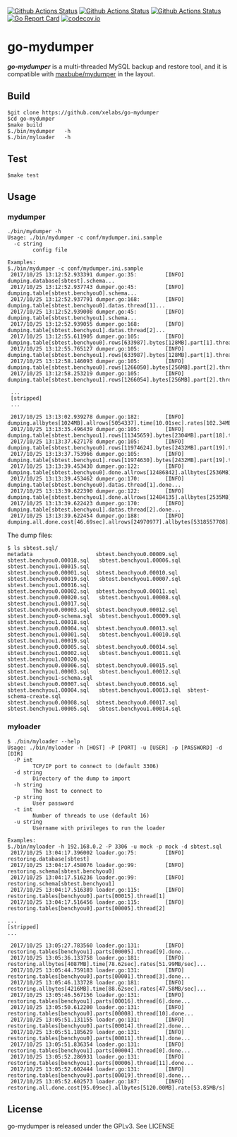 [![Github Actions Status](https://github.com/xelabs/go-mydumper/workflows/mydumper%20Build/badge.svg?event=push)](https://github.com/xelabs/go-mydumper/actions?query=workflow%3A%22mydumper+Build%22+event%3Apush)
[![Github Actions Status](https://github.com/xelabs/go-mydumper/workflows/mydumper%20Test/badge.svg?event=push)](https://github.com/xelabs/go-mydumper/actions?query=workflow%3A%22mydumper+Test%22+event%3Apush)
[![Github Actions Status](https://github.com/xelabs/go-mydumper/workflows/mydumper%20Coverage/badge.svg?event=push)](https://github.com/xelabs/go-mydumper/actions?query=workflow%3A%22mydumper+Coverage%22+event%3Apush)
[![Go Report Card](https://goreportcard.com/badge/github.com/xelabs/go-mydumper)](https://goreportcard.com/report/github.com/xelabs/go-mydumper) [![codecov.io](https://codecov.io/gh/xelabs/go-mydumper/graphs/badge.svg)](https://codecov.io/gh/xelabs/go-mydumper/branch/master)

# go-mydumper

***go-mydumper*** is a multi-threaded MySQL backup and restore tool, and it is compatible with [maxbube/mydumper](https://github.com/maxbube/mydumper) in the layout.


## Build

```
$git clone https://github.com/xelabs/go-mydumper
$cd go-mydumper
$make build
$./bin/mydumper   -h
$./bin/myloader   -h
```

## Test

```
$make test
```

## Usage

### mydumper

```
./bin/mydumper -h
Usage: ./bin/mydumper -c conf/mydumper.ini.sample
  -c string
    	config file

Examples:
$./bin/mydumper -c conf/mydumper.ini.sample
 2017/10/25 13:12:52.933391 dumper.go:35:         [INFO]        dumping.database[sbtest].schema...
 2017/10/25 13:12:52.937743 dumper.go:45:         [INFO]        dumping.table[sbtest.benchyou0].schema...
 2017/10/25 13:12:52.937791 dumper.go:168:        [INFO]        dumping.table[sbtest.benchyou0].datas.thread[1]...
 2017/10/25 13:12:52.939008 dumper.go:45:         [INFO]        dumping.table[sbtest.benchyou1].schema...
 2017/10/25 13:12:52.939055 dumper.go:168:        [INFO]        dumping.table[sbtest.benchyou1].datas.thread[2]...
 2017/10/25 13:12:55.611905 dumper.go:105:        [INFO]        dumping.table[sbtest.benchyou0].rows[633987].bytes[128MB].part[1].thread[1]
 2017/10/25 13:12:55.765127 dumper.go:105:        [INFO]        dumping.table[sbtest.benchyou1].rows[633987].bytes[128MB].part[1].thread[2]
 2017/10/25 13:12:58.146093 dumper.go:105:        [INFO]        dumping.table[sbtest.benchyou0].rows[1266050].bytes[256MB].part[2].thread[1]
 2017/10/25 13:12:58.253219 dumper.go:105:        [INFO]        dumping.table[sbtest.benchyou1].rows[1266054].bytes[256MB].part[2].thread[2]

 ...
 [stripped]
 ...

 2017/10/25 13:13:02.939278 dumper.go:182:        [INFO]        dumping.allbytes[1024MB].allrows[5054337].time[10.01sec].rates[102.34MB/sec]...
 2017/10/25 13:13:35.496439 dumper.go:105:        [INFO]        dumping.table[sbtest.benchyou1].rows[11345659].bytes[2304MB].part[18].thread[2]
 2017/10/25 13:13:37.627178 dumper.go:105:        [INFO]        dumping.table[sbtest.benchyou0].rows[11974624].bytes[2432MB].part[19].thread[1]
 2017/10/25 13:13:37.753966 dumper.go:105:        [INFO]        dumping.table[sbtest.benchyou1].rows[11974630].bytes[2432MB].part[19].thread[2]
 2017/10/25 13:13:39.453430 dumper.go:122:        [INFO]        dumping.table[sbtest.benchyou0].done.allrows[12486842].allbytes[2536MB].thread[1]...
 2017/10/25 13:13:39.453462 dumper.go:170:        [INFO]        dumping.table[sbtest.benchyou0].datas.thread[1].done...
 2017/10/25 13:13:39.622390 dumper.go:122:        [INFO]        dumping.table[sbtest.benchyou1].done.allrows[12484135].allbytes[2535MB].thread[2]...
 2017/10/25 13:13:39.622423 dumper.go:170:        [INFO]        dumping.table[sbtest.benchyou1].datas.thread[2].done...
 2017/10/25 13:13:39.622454 dumper.go:188:        [INFO]        dumping.all.done.cost[46.69sec].allrows[24970977].allbytes[5318557708].rate[108.63MB/s]
```

The dump files:
```
$ ls sbtest.sql/
metadata                    sbtest.benchyou0.00009.sql  sbtest.benchyou0.00018.sql   sbtest.benchyou1.00006.sql  sbtest.benchyou1.00015.sql
sbtest.benchyou0.00001.sql  sbtest.benchyou0.00010.sql  sbtest.benchyou0.00019.sql   sbtest.benchyou1.00007.sql  sbtest.benchyou1.00016.sql
sbtest.benchyou0.00002.sql  sbtest.benchyou0.00011.sql  sbtest.benchyou0.00020.sql   sbtest.benchyou1.00008.sql  sbtest.benchyou1.00017.sql
sbtest.benchyou0.00003.sql  sbtest.benchyou0.00012.sql  sbtest.benchyou0-schema.sql  sbtest.benchyou1.00009.sql  sbtest.benchyou1.00018.sql
sbtest.benchyou0.00004.sql  sbtest.benchyou0.00013.sql  sbtest.benchyou1.00001.sql   sbtest.benchyou1.00010.sql  sbtest.benchyou1.00019.sql
sbtest.benchyou0.00005.sql  sbtest.benchyou0.00014.sql  sbtest.benchyou1.00002.sql   sbtest.benchyou1.00011.sql  sbtest.benchyou1.00020.sql
sbtest.benchyou0.00006.sql  sbtest.benchyou0.00015.sql  sbtest.benchyou1.00003.sql   sbtest.benchyou1.00012.sql  sbtest.benchyou1-schema.sql
sbtest.benchyou0.00007.sql  sbtest.benchyou0.00016.sql  sbtest.benchyou1.00004.sql   sbtest.benchyou1.00013.sql  sbtest-schema-create.sql
sbtest.benchyou0.00008.sql  sbtest.benchyou0.00017.sql  sbtest.benchyou1.00005.sql   sbtest.benchyou1.00014.sql
```

### myloader

```
$ ./bin/myloader --help
Usage: ./bin/myloader -h [HOST] -P [PORT] -u [USER] -p [PASSWORD] -d  [DIR]
  -P int
    	TCP/IP port to connect to (default 3306)
  -d string
    	Directory of the dump to import
  -h string
    	The host to connect to
  -p string
    	User password
  -t int
    	Number of threads to use (default 16)
  -u string
    	Username with privileges to run the loader

Examples:
$./bin/myloader -h 192.168.0.2 -P 3306 -u mock -p mock -d sbtest.sql
 2017/10/25 13:04:17.396002 loader.go:75:         [INFO]        restoring.database[sbtest]
 2017/10/25 13:04:17.458076 loader.go:99:         [INFO]        restoring.schema[sbtest.benchyou0]
 2017/10/25 13:04:17.516236 loader.go:99:         [INFO]        restoring.schema[sbtest.benchyou1]
 2017/10/25 13:04:17.516389 loader.go:115:        [INFO]        restoring.tables[benchyou0].parts[00015].thread[1]
 2017/10/25 13:04:17.516456 loader.go:115:        [INFO]        restoring.tables[benchyou0].parts[00005].thread[2]

...
[stripped]
...

 2017/10/25 13:05:27.783560 loader.go:131:        [INFO]        restoring.tables[benchyou1].parts[00005].thread[9].done...
 2017/10/25 13:05:36.133758 loader.go:181:        [INFO]        restoring.allbytes[4087MB].time[78.62sec].rates[51.99MB/sec]...
 2017/10/25 13:05:44.759183 loader.go:131:        [INFO]        restoring.tables[benchyou0].parts[00001].thread[3].done...
 2017/10/25 13:05:46.133728 loader.go:181:        [INFO]        restoring.allbytes[4216MB].time[88.62sec].rates[47.58MB/sec]...
 2017/10/25 13:05:46.567156 loader.go:131:        [INFO]        restoring.tables[benchyou1].parts[00016].thread[6].done...
 2017/10/25 13:05:50.612200 loader.go:131:        [INFO]        restoring.tables[benchyou0].parts[00008].thread[10].done...
 2017/10/25 13:05:51.131155 loader.go:131:        [INFO]        restoring.tables[benchyou0].parts[00014].thread[2].done...
 2017/10/25 13:05:51.185629 loader.go:131:        [INFO]        restoring.tables[benchyou0].parts[00011].thread[1].done...
 2017/10/25 13:05:51.836354 loader.go:131:        [INFO]        restoring.tables[benchyou1].parts[00004].thread[0].done...
 2017/10/25 13:05:52.286931 loader.go:131:        [INFO]        restoring.tables[benchyou1].parts[00006].thread[11].done...
 2017/10/25 13:05:52.602444 loader.go:131:        [INFO]        restoring.tables[benchyou0].parts[00019].thread[8].done...
 2017/10/25 13:05:52.602573 loader.go:187:        [INFO]        restoring.all.done.cost[95.09sec].allbytes[5120.00MB].rate[53.85MB/s]
```

## License

go-mydumper is released under the GPLv3. See LICENSE
